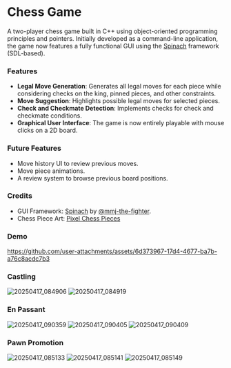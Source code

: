 # Chess Game

A two-player chess game built in C++ using object-oriented programming principles and pointers.
Initially developed as a command-line application, the game now features a fully functional GUI using the [Spinach](https://github.com/mmj-the-fighter/Spinach) framework (SDL-based).

### Features

- **Legal Move Generation**: Generates all legal moves for each piece while considering checks on the king, pinned pieces, and other constraints.
- **Move Suggestion**: Highlights possible legal moves for selected pieces.
- **Check and Checkmate Detection**: Implements checks for check and checkmate conditions.
- **Graphical User Interface**: The game is now entirely playable with mouse clicks on a 2D board.

### Future Features

- Move history UI to review previous moves.
- Move piece animations.
- A review system to browse previous board positions.

### Credits

- GUI Framework: [Spinach](https://github.com/mmj-the-fighter/Spinach) by [@mmj-the-fighter](https://github.com/mmj-the-fighter).
- Chess Piece Art: [Pixel Chess Pieces](https://opengameart.org/content/pixel-chess-pieces)

### Demo

https://github.com/user-attachments/assets/6d373967-17d4-4677-ba7b-a76c8acdc7b3

### Castling
![20250417_084906](https://github.com/user-attachments/assets/3a22f96b-572a-420d-b58c-92167963ddc4)
![20250417_084919](https://github.com/user-attachments/assets/901c93ce-7a84-4c46-a55c-422f9ca6490f)

### En Passant
![20250417_090359](https://github.com/user-attachments/assets/5f124f6e-2571-4151-811d-c92642d97a78)
![20250417_090405](https://github.com/user-attachments/assets/f6ca8c6e-0deb-40da-9782-b18ec24c9e14)
![20250417_090409](https://github.com/user-attachments/assets/1525b89b-0935-469d-b188-9c1d5f64f714)

### Pawn Promotion
![20250417_085133](https://github.com/user-attachments/assets/d2238c52-a758-4ba9-bc03-ed9c14d16a08)
![20250417_085141](https://github.com/user-attachments/assets/6cdcf5bf-5fa9-483a-ba95-ac6ab06c0ccc)
![20250417_085149](https://github.com/user-attachments/assets/d7546eb3-01f7-4ed5-a6c5-cff3c177e5e4)

